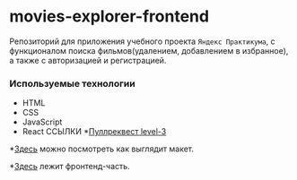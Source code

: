 # movies-explorer-frontend
Репозиторий для приложения учебного проекта `Яндекс Практикума`, с функционалом поиска фильмов(удалением, добавлением в избранное), а также с авторизацией и регистрацией.

### Используемые технологии

* HTML
* CSS
* JavaScript
* React
ССЫЛКИ
*[Пуллреквест level-3](https://github.com/OksanaChernyak/movies-explorer-frontend/pull/2)

*[Здесь](https://www.figma.com/file/viiAj1HV3AftwMjBZ1bMKN/Diploma-(Copy)?node-id=932%3A3806) можно посмотреть как выглядит макет.

*[Здесь](https://oksanamovies.nomoredomains.sbs) лежит фронтенд-часть.